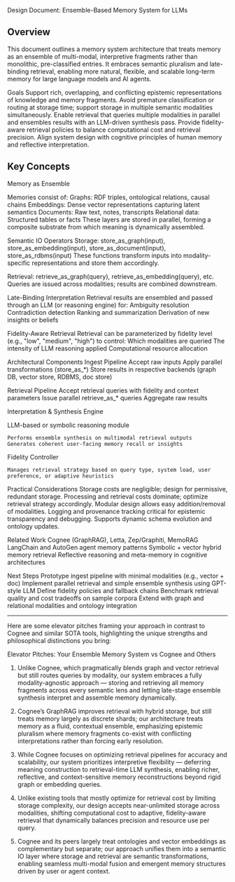 Design Document: Ensemble-Based Memory System for LLMs

## Overview
This document outlines a memory system architecture that treats memory as an ensemble of multi-modal, interpretive fragments rather than monolithic, pre-classified entries. It embraces semantic pluralism and late-binding retrieval, enabling more natural, flexible, and scalable long-term memory for large language models and AI agents.

Goals
    Support rich, overlapping, and conflicting epistemic representations of knowledge and memory fragments.
    Avoid premature classification or routing at storage time; support storage in multiple semantic modalities simultaneously.
    Enable retrieval that queries multiple modalities in parallel and ensembles results with an LLM-driven synthesis pass.
    Provide fidelity-aware retrieval policies to balance computational cost and retrieval precision.
    Align system design with cognitive principles of human memory and reflective interpretation.

## Key Concepts
Memory as Ensemble

Memories consist of:
    Graphs: RDF triples, ontological relations, causal chains
    Embeddings: Dense vector representations capturing latent semantics
    Documents: Raw text, notes, transcripts
    Relational data: Structured tables or facts
    These layers are stored in parallel, forming a composite substrate from which meaning is dynamically assembled.

Semantic IO Operators
Storage:
 store_as_graph(input), store_as_embedding(input), store_as_document(input), store_as_rdbms(input)
 These functions transform inputs into modality-specific representations and store them accordingly.


Retrieval:
 retrieve_as_graph(query), retrieve_as_embedding(query), etc.
 Queries are issued across modalities; results are combined downstream.

Late-Binding Interpretation
Retrieval results are ensembled and passed through an LLM (or reasoning engine) for:
    Ambiguity resolution
    Contradiction detection
    Ranking and summarization
    Derivation of new insights or beliefs

Fidelity-Aware Retrieval
Retrieval can be parameterized by fidelity level (e.g., "low", "medium", "high") to control:
    Which modalities are queried
    The intensity of LLM reasoning applied
    Computational resource allocation


Architectural Components
Ingest Pipeline
    Accept raw inputs
    Apply parallel transformations (store_as_*)
    Store results in respective backends (graph DB, vector store, RDBMS, doc store)

Retrieval Pipeline
    Accept retrieval queries with fidelity and context parameters
    Issue parallel retrieve_as_* queries
    Aggregate raw results

Interpretation & Synthesis Engine

LLM-based or symbolic reasoning module

    Performs ensemble synthesis on multimodal retrieval outputs
    Generates coherent user-facing memory recall or insights

Fidelity Controller

    Manages retrieval strategy based on query type, system load, user preference, or adaptive heuristics

Practical Considerations
    Storage costs are negligible; design for permissive, redundant storage.
    Processing and retrieval costs dominate; optimize retrieval strategy accordingly.
    Modular design allows easy addition/removal of modalities.
    Logging and provenance tracking critical for epistemic transparency and debugging.
    Supports dynamic schema evolution and ontology updates.

Related Work
    Cognee (GraphRAG), Letta, Zep/Graphiti, MemoRAG
    LangChain and AutoGen agent memory patterns
    Symbolic + vector hybrid memory retrieval
    Reflective reasoning and meta-memory in cognitive architectures

Next Steps
    Prototype ingest pipeline with minimal modalities (e.g., vector + doc)
    Implement parallel retrieval and simple ensemble synthesis using GPT-style LLM
    Define fidelity policies and fallback chains
    Benchmark retrieval quality and cost tradeoffs on sample corpora
    Extend with graph and relational modalities and ontology integration

---

Here are some elevator pitches framing your approach in contrast to Cognee and similar SOTA tools, highlighting the unique strengths and philosophical distinctions you bring:

Elevator Pitches: Your Ensemble Memory System vs Cognee and Others
1. Unlike Cognee, which pragmatically blends graph and vector retrieval but still routes queries by modality, our system embraces a fully modality-agnostic approach — storing and retrieving all memory fragments across every semantic lens and letting late-stage ensemble synthesis interpret and assemble memory dynamically.

2. Cognee’s GraphRAG improves retrieval with hybrid storage, but still treats memory largely as discrete shards; our architecture treats memory as a fluid, contextual ensemble, emphasizing epistemic pluralism where memory fragments co-exist with conflicting interpretations rather than forcing early resolution.

3. While Cognee focuses on optimizing retrieval pipelines for accuracy and scalability, our system prioritizes interpretive flexibility — deferring meaning construction to retrieval-time LLM synthesis, enabling richer, reflective, and context-sensitive memory reconstructions beyond rigid graph or embedding queries.

4. Unlike existing tools that mostly optimize for retrieval cost by limiting storage complexity, our design accepts near-unlimited storage across modalities, shifting computational cost to adaptive, fidelity-aware retrieval that dynamically balances precision and resource use per query.

5. Cognee and its peers largely treat ontologies and vector embeddings as complementary but separate; our approach unifies them into a semantic IO layer where storage and retrieval are semantic transformations, enabling seamless multi-modal fusion and emergent memory structures driven by user or agent context.

